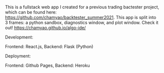 This is a fullstack web app I created for a previous trading bactester project, which can be found here: https://github.com/chamyao/backtester_summer2021. This app is split into 3 frames: a python sandbox, diagnostics window, and plot window. Check it out! https://chamyao.github.io/algo-ide/

Development:

Frontend: React.js, Backend: Flask (Python)

Deployment:

Frontend: Github Pages, Backend: Heroku
